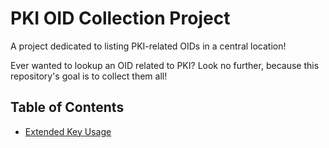 # PKI OID Collection Project
A project dedicated to listing PKI-related OIDs in a central location!

Ever wanted to lookup an OID related to PKI? Look no further, because this repository's goal is to collect them all!

## Table of Contents
- [Extended Key Usage](extended_key_usage.md)
